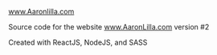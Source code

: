 www.Aaronlilla.com

Source code for the website www.AaronLilla.com version #2

Created with ReactJS, NodeJS, and SASS